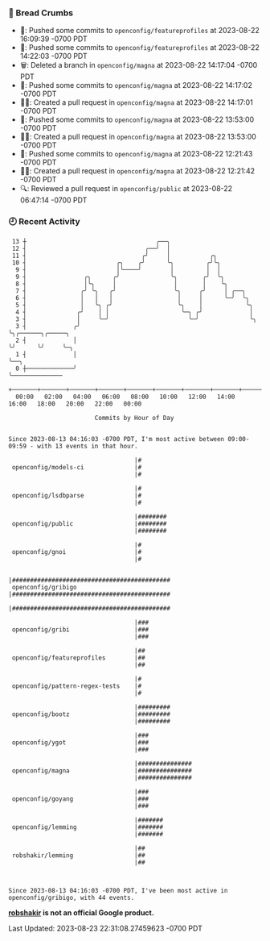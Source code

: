 ### 🍞 Bread Crumbs

 * 🚢: Pushed some commits to `openconfig/featureprofiles` at 2023-08-22 16:09:39 -0700 PDT
 * 🚢: Pushed some commits to `openconfig/featureprofiles` at 2023-08-22 14:22:03 -0700 PDT
 * 🗑: Deleted a branch in `openconfig/magna` at 2023-08-22 14:17:04 -0700 PDT
 * 🚢: Pushed some commits to `openconfig/magna` at 2023-08-22 14:17:02 -0700 PDT
 * ✍🏼: Created a pull request in `openconfig/magna` at 2023-08-22 14:17:01 -0700 PDT
 * 🚢: Pushed some commits to `openconfig/magna` at 2023-08-22 13:53:00 -0700 PDT
 * ✍🏼: Created a pull request in `openconfig/magna` at 2023-08-22 13:53:00 -0700 PDT
 * 🚢: Pushed some commits to `openconfig/magna` at 2023-08-22 12:21:43 -0700 PDT
 * ✍🏼: Created a pull request in `openconfig/magna` at 2023-08-22 12:21:42 -0700 PDT
 * 🔍: Reviewed a pull request in  `openconfig/public` at 2023-08-22 06:47:14 -0700 PDT

### 🕘 Recent Activity
```
 13 ┼                                    ╭──╮
 12 ┤                                 ╭──╯  │
 11 ┤                                ╭╯     │           ╭╮
 10 ┤                         ╭╮    ╭╯      ╰╮         ╭╯╰╮
  9 ┤                         │╰────╯        │         │  │
  9 ┤                ╭╮      ╭╯              ╰╮       ╭╯  ╰╮
  8 ┤                │╰╮     │                │       │    ╰╮
  7 ┤               ╭╯ ╰╮   ╭╯                ╰╮     ╭╯     │ ╭──╮
  6 ┤               │   │   │                  │     │      ╰─╯  ╰╮
  5 ┤               │   ╰╮ ╭╯                  ╰╮    │            ╰╮
  4 ┤              ╭╯    │ │                    ╰─╮ ╭╯             │
  3 ┤              │     ╰─╯                      ╰─╯              ╰╮
  3 ┤             ╭╯                                                ╰╮╭──────╮╭─────╮
  2 ┤             │                                                  ╰╯      ╰╯     ╰─╮
  1 ┤             │                                                                   ╰──╮
  0 ┼─────────────╯                                                                      ╰──────────────
    +───────+───────+───────+───────+───────+───────+───────+───────+───────+───────+───────+───────+────
  00:00   02:00   04:00   06:00   08:00   10:00   12:00   14:00   16:00   18:00   20:00   22:00   00:00   

						Commits by Hour of Day


Since 2023-08-13 04:16:03 -0700 PDT, I'm most active between 09:00-09:59 - with 13 events in that hour.

```



```
                                   |#
 openconfig/models-ci              |#
                                   |#

                                   |#
 openconfig/lsdbparse              |#
                                   |#

                                   |########
 openconfig/public                 |########
                                   |########

                                   |#
 openconfig/gnoi                   |#
                                   |#

                                   |############################################
 openconfig/gribigo                |############################################
                                   |############################################

                                   |###
 openconfig/gribi                  |###
                                   |###

                                   |##
 openconfig/featureprofiles        |##
                                   |##

                                   |#
 openconfig/pattern-regex-tests    |#
                                   |#

                                   |#########
 openconfig/bootz                  |#########
                                   |#########

                                   |###
 openconfig/ygot                   |###
                                   |###

                                   |###############
 openconfig/magna                  |###############
                                   |###############

                                   |###
 openconfig/goyang                 |###
                                   |###

                                   |#######
 openconfig/lemming                |#######
                                   |#######

                                   |##
 robshakir/lemming                 |##
                                   |##



Since 2023-08-13 04:16:03 -0700 PDT, I've been most active in openconfig/gribigo, with 44 events.

```
**[robshakir](mailto:robjs@google.com) is not an official Google product.**  


Last Updated: 2023-08-23 22:31:08.27459623 -0700 PDT

